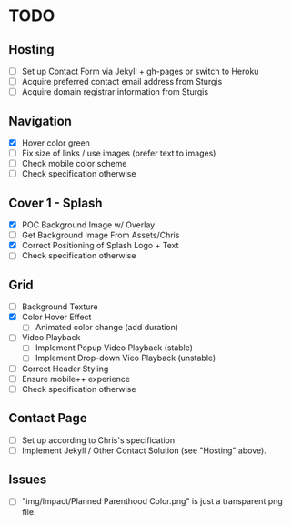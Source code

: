 # TODO

## Hosting

- [ ] Set up Contact Form via Jekyll + gh-pages or switch to Heroku
- [ ] Acquire preferred contact email address from Sturgis
- [ ] Acquire domain registrar information from Sturgis

## Navigation

- [x] Hover color green 
- [ ] Fix size of links / use images (prefer text to images)
- [ ] Check mobile color scheme
- [ ] Check specification otherwise

## Cover 1 - Splash

- [x] POC Background Image w/ Overlay
- [ ] Get Background Image From Assets/Chris
- [x] Correct Positioning of Splash Logo + Text
- [ ] Check specification otherwise

## Grid

- [ ] Background Texture
- [x] Color Hover Effect
  - [ ] Animated color change (add duration)
- [ ] Video Playback 
  - [ ] Implement Popup Video Playback (stable)
  - [ ] Implement Drop-down Vieo Playback (unstable)
- [ ] Correct Header Styling
- [ ] Ensure mobile++ experience
- [ ] Check specification otherwise

## Contact Page

- [ ] Set up according to Chris's specification
- [ ] Implement Jekyll / Other Contact Solution (see "Hosting" above).

## Issues

- [ ] "img/Impact/Planned Parenthood Color.png" is just a transparent png file.